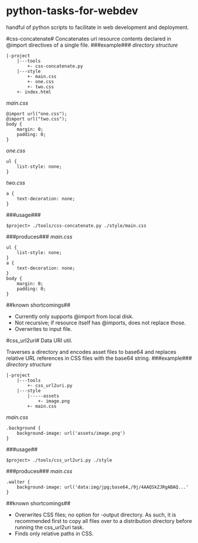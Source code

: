 python-tasks-for-webdev
=======================

handful of python scripts to facilitate in web development and deployment.

#css-concatenate#
Concatenates url resource contents declared in @import directives of a single file.
###example###
_directory structure_

	|-project
		|---tools
			+- css-concatenate.py
		|---style
			+- main.css
			+- one.css
			+- two.css
		+- index.html

_main.css_

	@import url("one.css");
	@import url("two.css");
	body {
		margin: 0;
		padding: 0;
	}

_one.css_
	
	ul {
		list-style: none;
	}

_two.css_

	a {
		text-decoration: none;
	}


###usage###

	$project> ./tools/css-concatenate.py ./style/main.css

###produces###
_main.css_

	ul {
		list-style: none;
	}
	a {
		text-decoration: none;
	}
	body {
		margin: 0;
		padding: 0;
	}

##known shortcomings##
* Currently only supports @import from local disk.
* Not recursive; if resource itself has @imports, does not replace those.
* Overwrites to input file.

#css_url2uri#
Data URI util.

Traverses a directory and encodes asset files to base64 and replaces relative URL references in CSS files with the base64 string.
###example###
_directory structure_

	|-project
		|---tools
			+- css_url2uri.py
		|---style
			|-----assets
				+- image.png
			+- main.css

_main.css_

	.background {
		background-image: url('assets/image.png')
	}

###usage##
	
	$project> ./tools/css_url2uri.py ./style

###produces###
_main.css_

	.walter {
		background-image: url('data:img/jpg;base64,/9j/4AAQSkZJRgABAQ...'
	}

##known shortcomings##
* Overwrites CSS files; no option for -output directory. As such, it is recommended first to copy all files over to a distribution directory before running the css_url2uri task.
* Finds only relative paths in CSS.
